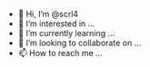 - 👋 Hi, I’m @scrl4
- 👀 I’m interested in ...
- 🌱 I’m currently learning ...
- 💞️ I’m looking to collaborate on ...
- 📫 How to reach me ...

<!---
scrl4/scrl4 is a ✨ special ✨ repository because its `README.md` (this file) appears on your GitHub profile.
You can click the Preview link to take a look at your changes.
一个小破站
--->
